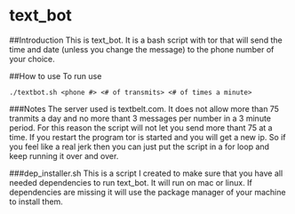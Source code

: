 # text_bot

##Introduction
This is text_bot.  It is a bash script with tor that will send the time and date (unless you change the message) to the phone number of your choice.

##How to use
To run use

```
./textbot.sh <phone #> <# of transmits> <# of times a minute>
```

###Notes
The server used is textbelt.com.  It does not allow more than 75 tranmits a day and no more thant 3 messages per number in a 3 minute period.  For this reason the script will not let you send more thant 75 at a time.  If you restart the program tor is started and you will get a new ip.  So if you feel like a real jerk then you can just put the script in a for loop and keep running it over and over.

###dep_installer.sh
This is a script I created to make sure that you have all needed dependencies to run text_bot. It will run on mac or linux.  If dependencies are missing it will use the package manager of your machine to install them.
